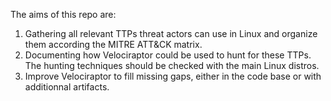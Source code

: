 The aims of this repo are:
1. Gathering all relevant TTPs threat actors can use in Linux and
   organize them according the MITRE ATT&CK matrix.
2. Documenting how Velociraptor could be used to hunt for these TTPs.
   The hunting techniques should be checked with the main Linux distros.
3. Improve Velociraptor to fill missing gaps, either in the code base
   or with additionnal artifacts.